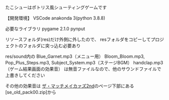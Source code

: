 たこシューはポトリス風シューティングゲームです

【開発環境】
VSCode
anakonda 3(python 3.8.8)

必要なライブラリ
pygame 2.1.0
pynput

リソースフォルダ(res)だけ外側に外したので、
resフォルダをコピーしてプロジェクトのフォルダに突っ込む必要あり

res/sound内の
Blue_Garnet.mp3（メニュー用）
Bloom_Bloom.mp3, Pop_Plus_Steps.mp3, Subject_System.mp3（ステージBGM）
handclap.mp3（ゲーム結果画面の効果音）
は無音ファイルなので、他のサウンドファイルで上書きしてください

その他の効果音は
<a href="http://osabisi.sakura.ne.jp/m2/">ザ・マッチメイカァズ2nd</a>のページ下部にある[se_old_pack00.zip]から
